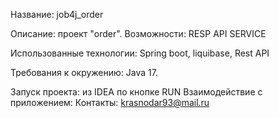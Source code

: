 Название: job4j_order

Описание:
проект "order".
Возможности:
RESP API SERVICE

Использованные технологии: Spring boot, liquibase, Rest API

Требования к окружению: Java 17.

Запуск проекта: из IDEA по кнопке RUN
Взаимодействие с приложением:
Контакты: krasnodar93@mail.ru